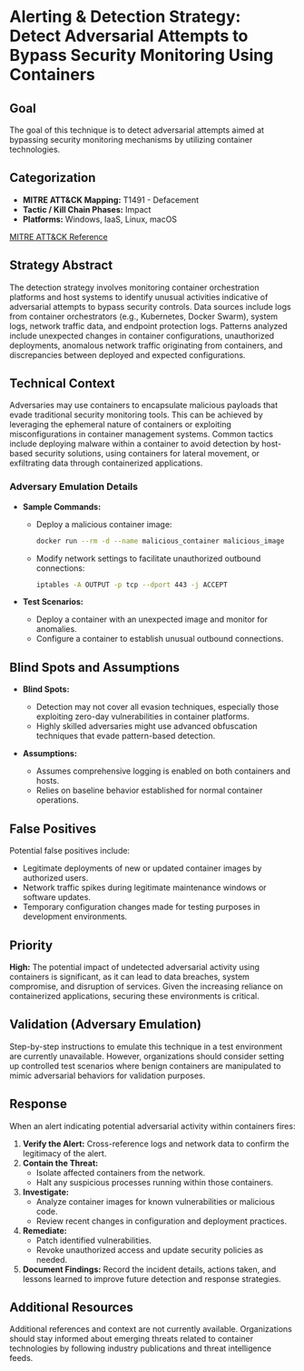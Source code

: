 # Alerting & Detection Strategy: Detect Adversarial Attempts to Bypass Security Monitoring Using Containers

## Goal
The goal of this technique is to detect adversarial attempts aimed at bypassing security monitoring mechanisms by utilizing container technologies.

## Categorization
- **MITRE ATT&CK Mapping:** T1491 - Defacement
- **Tactic / Kill Chain Phases:** Impact
- **Platforms:** Windows, IaaS, Linux, macOS

[MITRE ATT&CK Reference](https://attack.mitre.org/techniques/T1491)

## Strategy Abstract
The detection strategy involves monitoring container orchestration platforms and host systems to identify unusual activities indicative of adversarial attempts to bypass security controls. Data sources include logs from container orchestrators (e.g., Kubernetes, Docker Swarm), system logs, network traffic data, and endpoint protection logs. Patterns analyzed include unexpected changes in container configurations, unauthorized deployments, anomalous network traffic originating from containers, and discrepancies between deployed and expected configurations.

## Technical Context
Adversaries may use containers to encapsulate malicious payloads that evade traditional security monitoring tools. This can be achieved by leveraging the ephemeral nature of containers or exploiting misconfigurations in container management systems. Common tactics include deploying malware within a container to avoid detection by host-based security solutions, using containers for lateral movement, or exfiltrating data through containerized applications.

### Adversary Emulation Details
- **Sample Commands:**
  - Deploy a malicious container image:
    ```bash
    docker run --rm -d --name malicious_container malicious_image
    ```
  - Modify network settings to facilitate unauthorized outbound connections:
    ```bash
    iptables -A OUTPUT -p tcp --dport 443 -j ACCEPT
    ```

- **Test Scenarios:**
  - Deploy a container with an unexpected image and monitor for anomalies.
  - Configure a container to establish unusual outbound connections.

## Blind Spots and Assumptions
- **Blind Spots:** 
  - Detection may not cover all evasion techniques, especially those exploiting zero-day vulnerabilities in container platforms.
  - Highly skilled adversaries might use advanced obfuscation techniques that evade pattern-based detection.

- **Assumptions:**
  - Assumes comprehensive logging is enabled on both containers and hosts.
  - Relies on baseline behavior established for normal container operations.

## False Positives
Potential false positives include:
- Legitimate deployments of new or updated container images by authorized users.
- Network traffic spikes during legitimate maintenance windows or software updates.
- Temporary configuration changes made for testing purposes in development environments.

## Priority
**High:** The potential impact of undetected adversarial activity using containers is significant, as it can lead to data breaches, system compromise, and disruption of services. Given the increasing reliance on containerized applications, securing these environments is critical.

## Validation (Adversary Emulation)
Step-by-step instructions to emulate this technique in a test environment are currently unavailable. However, organizations should consider setting up controlled test scenarios where benign containers are manipulated to mimic adversarial behaviors for validation purposes.

## Response
When an alert indicating potential adversarial activity within containers fires:
1. **Verify the Alert:** Cross-reference logs and network data to confirm the legitimacy of the alert.
2. **Contain the Threat:**
   - Isolate affected containers from the network.
   - Halt any suspicious processes running within those containers.
3. **Investigate:**
   - Analyze container images for known vulnerabilities or malicious code.
   - Review recent changes in configuration and deployment practices.
4. **Remediate:**
   - Patch identified vulnerabilities.
   - Revoke unauthorized access and update security policies as needed.
5. **Document Findings:** Record the incident details, actions taken, and lessons learned to improve future detection and response strategies.

## Additional Resources
Additional references and context are not currently available. Organizations should stay informed about emerging threats related to container technologies by following industry publications and threat intelligence feeds.